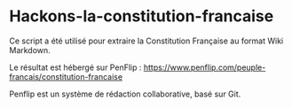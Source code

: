 Hackons-la-constitution-francaise
=================================

Ce script a été utilisé pour extraire la Constitution Française au format Wiki Markdown.

Le résultat est hébergé sur PenFlip :
https://www.penflip.com/peuple-francais/constitution-francaise

Penflip est un système de rédaction collaborative, basé sur Git.
